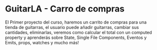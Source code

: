 # GuitarLA - Carro de compras

El Primer proyecto del curso, haremos un carrito de compras para una tienda de guitarras, el usuario puede añadir guitarras, cambiar sus cantidades, eliminarlas, veremos como calcular el total con un computed property y aprenderás sobre State, Single File Components, Eventos y Emits, props, watches y mucho más!
